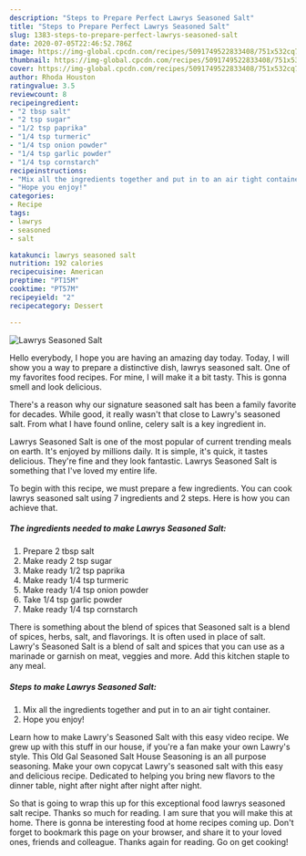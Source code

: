 ```yaml
---
description: "Steps to Prepare Perfect Lawrys Seasoned Salt"
title: "Steps to Prepare Perfect Lawrys Seasoned Salt"
slug: 1383-steps-to-prepare-perfect-lawrys-seasoned-salt
date: 2020-07-05T22:46:52.786Z
image: https://img-global.cpcdn.com/recipes/5091749522833408/751x532cq70/lawrys-seasoned-salt-recipe-main-photo.jpg
thumbnail: https://img-global.cpcdn.com/recipes/5091749522833408/751x532cq70/lawrys-seasoned-salt-recipe-main-photo.jpg
cover: https://img-global.cpcdn.com/recipes/5091749522833408/751x532cq70/lawrys-seasoned-salt-recipe-main-photo.jpg
author: Rhoda Houston
ratingvalue: 3.5
reviewcount: 8
recipeingredient:
- "2 tbsp salt"
- "2 tsp sugar"
- "1/2 tsp paprika"
- "1/4 tsp turmeric"
- "1/4 tsp onion powder"
- "1/4 tsp garlic powder"
- "1/4 tsp cornstarch"
recipeinstructions:
- "Mix all the ingredients together and put in to an air tight container."
- "Hope you enjoy!"
categories:
- Recipe
tags:
- lawrys
- seasoned
- salt

katakunci: lawrys seasoned salt 
nutrition: 192 calories
recipecuisine: American
preptime: "PT15M"
cooktime: "PT57M"
recipeyield: "2"
recipecategory: Dessert

---
```



![Lawrys Seasoned Salt](https://img-global.cpcdn.com/recipes/5091749522833408/751x532cq70/lawrys-seasoned-salt-recipe-main-photo.jpg)

Hello everybody, I hope you are having an amazing day today. Today, I will show you a way to prepare a distinctive dish, lawrys seasoned salt. One of my favorites food recipes. For mine, I will make it a bit tasty. This is gonna smell and look delicious.

There&#39;s a reason why our signature seasoned salt has been a family favorite for decades. While good, it really wasn&#39;t that close to Lawry&#39;s seasoned salt. From what I have found online, celery salt is a key ingredient in.

Lawrys Seasoned Salt is one of the most popular of current trending meals on earth. It's enjoyed by millions daily. It is simple, it's quick, it tastes delicious. They're fine and they look fantastic. Lawrys Seasoned Salt is something that I've loved my entire life.


To begin with this recipe, we must prepare a few ingredients. You can cook lawrys seasoned salt using 7 ingredients and 2 steps. Here is how you can achieve that.

<!--inarticleads1-->

##### The ingredients needed to make Lawrys Seasoned Salt:

1. Prepare 2 tbsp salt
1. Make ready 2 tsp sugar
1. Make ready 1/2 tsp paprika
1. Make ready 1/4 tsp turmeric
1. Make ready 1/4 tsp onion powder
1. Take 1/4 tsp garlic powder
1. Make ready 1/4 tsp cornstarch


There is something about the blend of spices that Seasoned salt is a blend of spices, herbs, salt, and flavorings. It is often used in place of salt. Lawry&#39;s Seasoned Salt is a blend of salt and spices that you can use as a marinade or garnish on meat, veggies and more. Add this kitchen staple to any meal. 

<!--inarticleads2-->

##### Steps to make Lawrys Seasoned Salt:

1. Mix all the ingredients together and put in to an air tight container.
1. Hope you enjoy!


Learn how to make Lawry&#39;s Seasoned Salt with this easy video recipe. We grew up with this stuff in our house, if you&#39;re a fan make your own Lawry&#39;s style. This Old Gal Seasoned Salt House Seasoning is an all purpose seasoning. Make your own copycat Lawry&#39;s seasoned salt with this easy and delicious recipe. Dedicated to helping you bring new flavors to the dinner table, night after night after night after night. 

So that is going to wrap this up for this exceptional food lawrys seasoned salt recipe. Thanks so much for reading. I am sure that you will make this at home. There is gonna be interesting food at home recipes coming up. Don't forget to bookmark this page on your browser, and share it to your loved ones, friends and colleague. Thanks again for reading. Go on get cooking!

